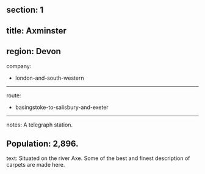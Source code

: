 ﻿section: 1
----
title: Axminster
----
region: Devon
----
company:
- london-and-south-western
----
route:
- basingstoke-to-salisbury-and-exeter
----
notes: A telegraph station.

Population: 2,896.
----
text: Situated on the river Axe. Some of the best and finest description of carpets are made here.
